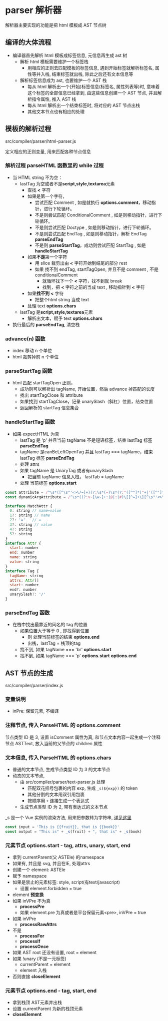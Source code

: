 # parser 解析器

解析器主要实现的功能是把 html 模板成 AST 节点树

## 编译的大体流程

- 编译器首先解析 html 模板成标签信息, 元信息再生成 ast 树
  - 解析 html 模板需要维护一个标签栈
    - 用相应的正则去匹配模板的标签信息, 遇到开始标签就解析标签名, 属性等并入栈, 结束标签就出栈, 除此之后还有文本信息等
  - 解析标签信息成为 ast, 也要维护一个 AST 栈
    - 每从 html 解析出一个(开始)标签信息(标签名, 属性列表等)时, 意味着这个标签的全部信息已经拿到, 由这些信息创建一个 AST 节点, 并且解析指令属性, 推入 AST 栈
    - 每从 html 解析出一个结束标签时, 将对应的 AST 节点出栈
    - 其他文本节点也有相应的处理

## 模板的解析过程

src/compiler/parser/html-parser.js

定义相应的正则变量, 用来匹配各种节点信息

### 解析过程 parseHTML 函数里的 while 过程
- 当 HTML string 不为空：
  - lastTag 为空或者不是**script,style,textarea**元素
    - 查找 **<** 字符
    - 如果是第一个字符，
      - 尝试匹配 Comment ,  如是就执行 **options.comment**，移动指针，进行下轮循环。
      - 不是则尝试匹配 ConditionalComment ,  如是则移动指针，进行下轮循环。
      - 不是则尝试匹配 Doctype ,  如是则移动指针，进行下轮循环。
      - 不是则尝试匹配 EndTag ,  如是则移动指针，解析 EndTag **parseEndTag**
      - 不是则 **parseStartTag**，成功则尝试匹配 StartTag , 如是 **handleStartTag**
    - 如果**不是**第一个字符
      - 用 slice 裁剪出由 **<** 字符开始到结尾的部分 rest 
      - 如果 找不到 endTag, startTagOpen, 并且不是 comment , 不是 conditionalComment
        - 就循环找下一个 **<** 字符，找不到就 break
        - 找到，把 **<** 字符之前的当成 text , 移动指针到 **<** 字符
    - 如果**找不到** **<** 字符
      - 把整个html string 当成 text
    - 处理 text **options.chars**
  - lastTag 是**script,style,textarea**元素
    - 解析出文本，赋予 text **options.chars**
- 执行最后的 **parseEndTag**, 清空栈

### advance(n) 函数
- index 移动 n 个单位
- html 裁剪掉前 n 个单位

### parseStartTag 函数
- html 匹配 startTagOpen 正则，
  - 成功则可以解析出 tagName, 开始位置，然后 advance 掉匹配的长度
  - 找出 startTagClose 和 attribute
  - 如果找到 startTagClose，记录 unarySlash（斜杠）位置，结束位置
  - 返回解析的 startTag 信息集合

### handleStartTag 函数

- 如果 expectHTML 为真
  - lastTag 是 'p' 并且当前 tagName 不是短语标签，结束 lastTag 标签 **parseEndTag**
  - tagName 是canBeLeftOpenTag 并且 lastTag === tagName，结束 lastTag 标签 **parseEndTag**
  - 处理 attrs
  - 如果 tagName 是 UnaryTag 或者有unarySlash
    - 把当前 tagName 信息入栈， lastTab = tagName
  - 处理 当前标签 **options.start**

```js
const attribute = /^\s*([^\s"'<>\/=]+)(?:\s*(=)\s*(?:"([^"]*)"+|'([^']*)'+|([^\s"'=<>`]+)))?/
const dynamicArgAttribute = /^\s*((?:v-[\w-]+:|@|:|#)\[[^=]+\][^\s"'<>\/=]*)(?:\s*(=)\s*(?:"([^"]*)"+|'([^']*)'+|([^\s"'=<>`]+)))?/

interface MatchAttr {
  0: string // name=value
  1?: string // name
  2?: '='   // =
  3?: string // value
  4?: string
  5?: string
}
interface Attr {
  start: number
  end: number
  name: string
  value: string
}
interface Tag {
  tagName: string
  attrs: Attr[]
  start: number
  end?: number
  unarySlash?: '/'
}
```

### parseEndTag 函数

- 在栈中找出最靠近的同名的 tag 的位置
  - 如果位置大于等于 0 , 即找得到位置
    - 则 处理当前标签的结束 **options.end**
    - 出栈，lastTag = 栈顶的tag
  - 找不到, 如果 tagName === 'br'  **options.start**
  - 找不到, 如果 tagName === 'p'  **options.start** **options.end**


## AST 节点的生成

src/compiler/parser/index.js

### 变量说明

- inPre: 保留元素, 不编译

### 注释节点, 传入 ParseHTML 的 options.comment

节点类型 ID 是 3, 设置 isComment 属性为真, 和节点文本内容一起生成一个注释节点 ASTText, 放入当前的父节点的 children 属性


### 文本信息, 传入 ParseHTML 的 options.chars

- 普通的文本节点, 生成节点类型 ID 为 3 的文本节点
- 动态的文本节点, 
  - 由 src/compiler/parser/text-parser.js 处理
    - 匹配双花括号包裹的内容 exp, 生成 `_s(${exp})` 的 token
    - 其他分割的文本用双引用包裹
    - 按顺序用 `+` 连接生成一个表达式
  - 生成节点类型 ID 为 2, 带有表达式的文本节点

_s 是一个 Vue 实例的渲染方法, 用来把参数转为字符串, [详见这里](../../04-options-dom/03-render.md)

```js
const input = 'This is {{fruit}}, that is {{book}}'
const output = "This is" + _s(fruit) + ", that is" + _s(book)
```

### 元素节点 options.start - tag, attrs, unary, start, end

- 拿到 currentParent(父 ASTEle) 的namespace
- 如果有, 并且是 svg, 并且在IE, 处理attrs
- 创建一个 element: ASTEle
- 赋予 namespace
- 如果是禁止的元素标签: style, script(有text/javascript)
  - 设置 element.forbidden = true
- element **预变换**
- 如果 inVPre 不为真
  -  **processPre**
  - 如果 element.pre 为真或者是平台保留元素\<pre>, inVPre = true
- 如果 inVPre
  - **processRawAttrs**
- 不是
  - **processFor**
  - **processIf**
  - **processOnce**
- 如果 AST root 还没有设置, root = element
- 如果 !unary (不是一元标签)
  - currentParent = element
  - element 入栈
- 否则直接 **closeElement**

### 元素节点 options.end - tag, start, end

- 拿到栈顶 AST元素并出栈
- 设置 currentParent 为新的栈顶元素
- **closeElement**
